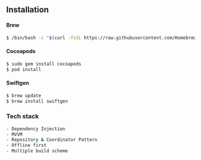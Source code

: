 ## Installation

#### Brew
```bash
$ /bin/bash -c "$(curl -fsSL https://raw.githubusercontent.com/Homebrew/install/HEAD/install.sh)"
```

#### Cocoapods
```bash
$ sudo gem install cocoapods
$ pod install
```

#### Swiftgen
```bash
$ brew update
$ brew install swiftgen
```


### Tech stack
```bash
- Dependency Injection
- MVVM
- Repository & Coordinator Pattern
- Offline first
- Multiple build scheme
```
